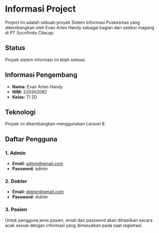# Informasi Project

Project Ini adalah sebuah proyek Sistem Informasi Puskesmas yang dikembangkan oleh Evan Arlen Handy sebagai bagian dari seleksi magang di PT Sucofindo Cilacap.

## Status

Proyek sistem informasi ini telah selesai.

## Informasi Pengembang

- **Nama:** Evan Arlen Handy
- **NIM:** 220302082
- **Kelas:** TI 2D

## Teknologi

Proyek ini dikembangkan menggunakan Laravel 8.

## Daftar Pengguna

### 1. Admin

- **Email:** admin@gmail.com
- **Password:** admin

### 2. Dokter

- **Email:** dokter@gmail.com
- **Password:** dokter

### 3. Pasien

Untuk pengguna jenis pasien, email dan password akan dihasilkan secara acak sesuai dengan informasi yang dimasukkan pada saat registrasi.

